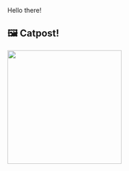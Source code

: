 Hello there!



## 🖼️ Catpost!

<sub>
    <img src="https://cdn2.thecatapi.com/images/cpk.jpg" height="256">
</sub>

